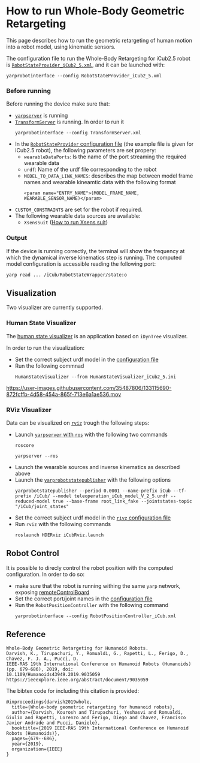 # How to run Whole-Body Geometric Retargeting
This page describes how to run the geometric retargeting of human motion into a robot model, using kinematic sensors.

The configuration file to run the Whole-Body Retargeting for iCub2.5 robot is [`RobotStateProvider_iCub2_5.xml`](https://github.com/robotology/human-dynamics-estimation/blob/master/conf/xml/RobotStateProvider_iCub2_5.xml), and it can be launched with:
```
yarprobotinterface --config RobotStateProvider_iCub2_5.xml
```

### Before running
Before running the device make sure that:
- [`yarpserver`](https://www.yarp.it/yarpserver.html) is running
- [`TransformServer`](https://www.yarp.it/git-master/classTransformServer.html) is running. In order to run it 
  ```
  yarprobotinterface --config TransformServer.xml
  ```
- In the [`RobotStateProvider` configuration file](https://github.com/robotology/human-dynamics-estimation/blob/master/conf/xml/RobotStateProvider_iCub2_5.xml) (the example file is given for iCub2.5 robot), the following parameters are set propery:
  - `wearableDataPorts`: Is the name of the port streaming the required wearable data
  - `urdf`: Name of the urdf file corresponding to the robot
  - `MODEL_TO_DATA_LINK_NAMES`: describes the map between model frame names and wearable kineamtic data with the following format
    ```
    <param name="ENTRY_NAME">(MODEL_FRAME_NAME, WEARABLE_SENSOR_NAME)</param>
    ```
- `CUSTOM_CONSTRAINTS` are set for the robot if required.
- The following wearable data sources are available:
  - `XsensSuit` ([How to run Xsens suit](https://github.com/robotology/wearables/blob/master/doc/How-to-run-XsensSuit.md))



### Output
If the device is running correctly, the terminal will show the frequency at which the dynamical inverse kinematics step is running.
The computed model configuration is accessible reading the following port:
```
yarp read ... /iCub/RobotStateWrapper/state:o
```

## Visualization
Two visualizer are currently supported.

### Human State Visualizer
The [human state visualizer](https://github.com/robotology/human-dynamics-estimation/tree/master/modules/HumanStateVisualizerWithDynamics) is an application based on `iDynTree` visualizer.

In order to run the visualization:
- Set the correct subject urdf model in the [configuration file](https://github.com/robotology/human-dynamics-estimation/blob/master/conf/app/HumanStateVisualizer_iCub2_5.ini)
- Run the following commnad
  ```
  HumanStateVisualizer --from HumanStateVisualizer_iCub2_5.ini
  ```
  
https://user-images.githubusercontent.com/35487806/133115690-872fcffb-4d58-454a-865f-713e6a1ae536.mov

### RViz Visualizer
Data can be visualized on [`rviz`](http://wiki.ros.org/rviz) trough the following steps:
- Launch [`yarpserver` with `ros`](http://www.yarp.it/git-master/yarp_with_ros_nameservers.html) with the following two commands
  ```
  roscore
  ```
  ```
  yarpserver --ros
  ```
- Launch the wearable sources and inverse kinematics as described above
- Launch the [`yarprobotstatepublisher`](https://github.com/robotology/idyntree/tree/master/src/tools/yarprobotstatepublisher) with the following options
  ```
  yarprobotstatepublisher --period 0.0001 --name-prefix iCub --tf-prefix /iCub/ --model teleoperation_iCub_model_V_2_5.urdf --reduced-model true --base-frame root_link_fake --jointstates-topic "/iCub/joint_states"
  ```
- Set the correct subject urdf model in the [`rivz` configuration file](https://github.com/robotology/human-dynamics-estimation/blob/master/conf/ros/launch/iCubRviz.launch)
- Run `rviz` with the following commands
  ```
  roslaunch HDERviz iCubRviz.launch
  ```

## Robot Control
It is possible to direcly control the robot position with the computed configuration.
In order to do so:
- make sure that the robot is running withing the same `yarp` network, exposing [remoteControlBoard](http://www.yarp.it/git-master/classRemoteControlBoard.html)
- Set the correct port/joint names in the [configuration file](https://github.com/robotology/human-dynamics-estimation/blob/master/conf/xml/RobotPositionController_iCub.xml)
- Run the `RobotPositionController` with the following command
  ```
  yarprobotinterface --config RobotPositionController_iCub.xml
  ``` 

## Reference

~~~
Whole-Body Geometric Retargeting for Humanoid Robots.
Darvish, K., Tirupachuri, Y., Romualdi, G., Rapetti, L., Ferigo, D., Chavez, F. J. A., Pucci, D.
IEEE-RAS 19th International Conference on Humanoid Robots (Humanoids) (pp. 679-686), 2019, doi:
10.1109/Humanoids43949.2019.9035059
https://ieeexplore.ieee.org/abstract/document/9035059
~~~

The bibtex code for including this citation is provided:

~~~
@inproceedings{darvish2019whole,
  title={Whole-body geometric retargeting for humanoid robots},
  author={Darvish, Kourosh and Tirupachuri, Yeshasvi and Romualdi, Giulio and Rapetti, Lorenzo and Ferigo, Diego and Chavez, Francisco Javier Andrade and Pucci, Daniele},
  booktitle={2019 IEEE-RAS 19th International Conference on Humanoid Robots (Humanoids)},
  pages={679--686},
  year={2019},
  organization={IEEE}
}
~~~
